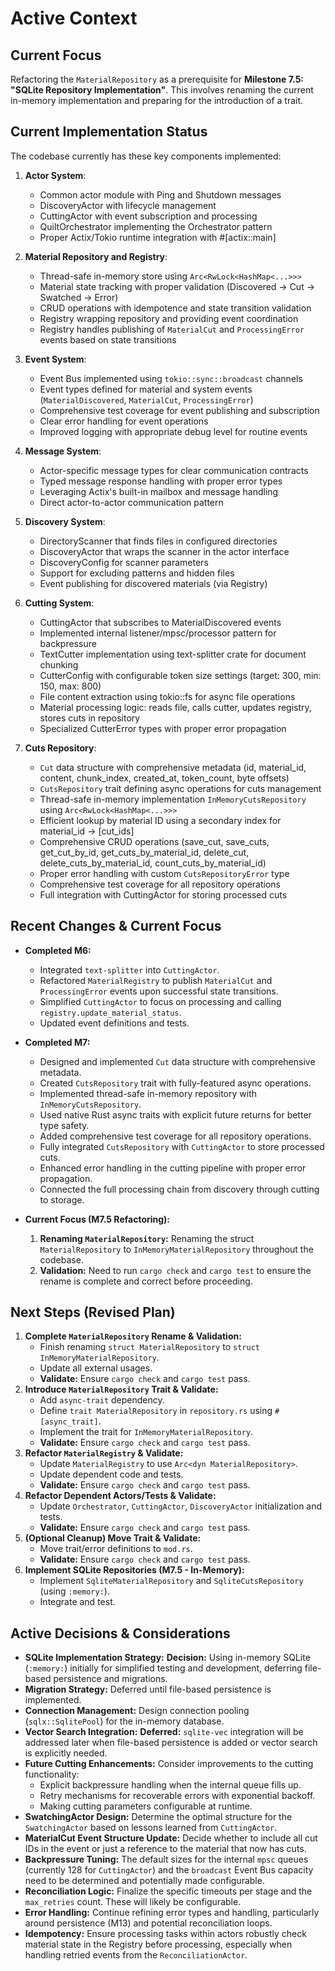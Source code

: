 # Active Context

## Current Focus

Refactoring the `MaterialRepository` as a prerequisite for **Milestone 7.5: "SQLite Repository Implementation"**. This involves renaming the current in-memory implementation and preparing for the introduction of a trait.

## Current Implementation Status

The codebase currently has these key components implemented:

1. **Actor System**:

   - Common actor module with Ping and Shutdown messages
   - DiscoveryActor with lifecycle management
   - CuttingActor with event subscription and processing
   - QuiltOrchestrator implementing the Orchestrator pattern
   - Proper Actix/Tokio runtime integration with #[actix::main]

2. **Material Repository and Registry**:

   - Thread-safe in-memory store using `Arc<RwLock<HashMap<...>>>`
   - Material state tracking with proper validation (Discovered → Cut → Swatched → Error)
   - CRUD operations with idempotence and state transition validation
   - Registry wrapping repository and providing event coordination
   - Registry handles publishing of `MaterialCut` and `ProcessingError` events based on state transitions

3. **Event System**:

   - Event Bus implemented using `tokio::sync::broadcast` channels
   - Event types defined for material and system events (`MaterialDiscovered`, `MaterialCut`, `ProcessingError`)
   - Comprehensive test coverage for event publishing and subscription
   - Clear error handling for event operations
   - Improved logging with appropriate debug level for routine events

4. **Message System**:

   - Actor-specific message types for clear communication contracts
   - Typed message response handling with proper error types
   - Leveraging Actix's built-in mailbox and message handling
   - Direct actor-to-actor communication pattern

5. **Discovery System**:

   - DirectoryScanner that finds files in configured directories
   - DiscoveryActor that wraps the scanner in the actor interface
   - DiscoveryConfig for scanner parameters
   - Support for excluding patterns and hidden files
   - Event publishing for discovered materials (via Registry)

6. **Cutting System**:

   - CuttingActor that subscribes to MaterialDiscovered events
   - Implemented internal listener/mpsc/processor pattern for backpressure
   - TextCutter implementation using text-splitter crate for document chunking
   - CutterConfig with configurable token size settings (target: 300, min: 150, max: 800)
   - File content extraction using tokio::fs for async file operations
   - Material processing logic: reads file, calls cutter, updates registry, stores cuts in repository
   - Specialized CutterError types with proper error propagation

7. **Cuts Repository**:
   - `Cut` data structure with comprehensive metadata (id, material_id, content, chunk_index, created_at, token_count, byte offsets)
   - `CutsRepository` trait defining async operations for cuts management
   - Thread-safe in-memory implementation `InMemoryCutsRepository` using `Arc<RwLock<HashMap<...>>>`
   - Efficient lookup by material ID using a secondary index for material_id → [cut_ids]
   - Comprehensive CRUD operations (save_cut, save_cuts, get_cut_by_id, get_cuts_by_material_id, delete_cut, delete_cuts_by_material_id, count_cuts_by_material_id)
   - Proper error handling with custom `CutsRepositoryError` type
   - Comprehensive test coverage for all repository operations
   - Full integration with CuttingActor for storing processed cuts

## Recent Changes & Current Focus

- **Completed M6:**
  - Integrated `text-splitter` into `CuttingActor`.
  - Refactored `MaterialRegistry` to publish `MaterialCut` and `ProcessingError` events upon successful state transitions.
  - Simplified `CuttingActor` to focus on processing and calling `registry.update_material_status`.
  - Updated event definitions and tests.
- **Completed M7:**

  - Designed and implemented `Cut` data structure with comprehensive metadata.
  - Created `CutsRepository` trait with fully-featured async operations.
  - Implemented thread-safe in-memory repository with `InMemoryCutsRepository`.
  - Used native Rust async traits with explicit future returns for better type safety.
  - Added comprehensive test coverage for all repository operations.
  - Fully integrated `CutsRepository` with `CuttingActor` to store processed cuts.
  - Enhanced error handling in the cutting pipeline with proper error propagation.
  - Connected the full processing chain from discovery through cutting to storage.

- **Current Focus (M7.5 Refactoring):**
  1.  **Renaming `MaterialRepository`:** Renaming the struct `MaterialRepository` to `InMemoryMaterialRepository` throughout the codebase.
  2.  **Validation:** Need to run `cargo check` and `cargo test` to ensure the rename is complete and correct before proceeding.

## Next Steps (Revised Plan)

1.  **Complete `MaterialRepository` Rename & Validation:**
    - Finish renaming `struct MaterialRepository` to `struct InMemoryMaterialRepository`.
    - Update all external usages.
    - **Validate:** Ensure `cargo check` and `cargo test` pass.
2.  **Introduce `MaterialRepository` Trait & Validate:**
    - Add `async-trait` dependency.
    - Define `trait MaterialRepository` in `repository.rs` using `#[async_trait]`.
    - Implement the trait for `InMemoryMaterialRepository`.
    - **Validate:** Ensure `cargo check` and `cargo test` pass.
3.  **Refactor `MaterialRegistry` & Validate:**
    - Update `MaterialRegistry` to use `Arc<dyn MaterialRepository>`.
    - Update dependent code and tests.
    - **Validate:** Ensure `cargo check` and `cargo test` pass.
4.  **Refactor Dependent Actors/Tests & Validate:**
    - Update `Orchestrator`, `CuttingActor`, `DiscoveryActor` initialization and tests.
    - **Validate:** Ensure `cargo check` and `cargo test` pass.
5.  **(Optional Cleanup) Move Trait & Validate:**
    - Move trait/error definitions to `mod.rs`.
    - **Validate:** Ensure `cargo check` and `cargo test` pass.
6.  **Implement SQLite Repositories (M7.5 - In-Memory):**
    - Implement `SqliteMaterialRepository` and `SqliteCutsRepository` (using `:memory:`).
    - Integrate and test.

## Active Decisions & Considerations

- **SQLite Implementation Strategy:** **Decision:** Using in-memory SQLite (`:memory:`) initially for simplified testing and development, deferring file-based persistence and migrations.
- **Migration Strategy:** Deferred until file-based persistence is implemented.
- **Connection Management:** Design connection pooling (`sqlx::SqlitePool`) for the in-memory database.
- **Vector Search Integration:** **Deferred:** `sqlite-vec` integration will be addressed later when file-based persistence is added or vector search is explicitly needed.
- **Future Cutting Enhancements:** Consider improvements to the cutting functionality:
  - Explicit backpressure handling when the internal queue fills up.
  - Retry mechanisms for recoverable errors with exponential backoff.
  - Making cutting parameters configurable at runtime.
- **SwatchingActor Design:** Determine the optimal structure for the `SwatchingActor` based on lessons learned from `CuttingActor`.
- **MaterialCut Event Structure Update:** Decide whether to include all cut IDs in the event or just a reference to the material that now has cuts.
- **Backpressure Tuning:** The default sizes for the internal `mpsc` queues (currently 128 for `CuttingActor`) and the `broadcast` Event Bus capacity need to be determined and potentially made configurable.
- **Reconciliation Logic:** Finalize the specific timeouts per stage and the `max_retries` count. These will likely be configurable.
- **Error Handling:** Continue refining error types and handling, particularly around persistence (M13) and potential reconciliation loops.
- **Idempotency:** Ensure processing tasks within actors robustly check material state in the Registry before processing, especially when handling retried events from the `ReconciliationActor`.
